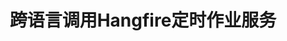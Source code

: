 ---
title: 跨语言调用Hangfire定时作业服务
tags: [NetCore,作业,Job]
style: fill
color: info
description:  跨语言调用Hangfire定时作业服务
external_url: https://www.cnblogs.com/xiaoliangge/p/9616249.html
---